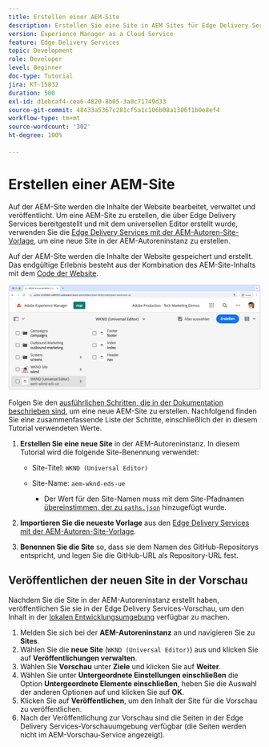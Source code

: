 ```yaml
---
title: Erstellen einer AEM-Site
description: Erstellen Sie eine Site in AEM Sites für Edge Delivery Services, die mit dem universellen Editor bearbeitet werden kann.
version: Experience Manager as a Cloud Service
feature: Edge Delivery Services
topic: Development
role: Developer
level: Beginner
doc-type: Tutorial
jira: KT-15832
duration: 500
exl-id: d1ebcaf4-cea6-4820-8b05-3a0c71749d33
source-git-commit: 48433a5367c281cf5a1c106b08a1306f1b0e8ef4
workflow-type: tm+mt
source-wordcount: '302'
ht-degree: 100%

---
```


# Erstellen einer AEM-Site

Auf der AEM-Site werden die Inhalte der Website bearbeitet, verwaltet und veröffentlicht. Um eine AEM-Site zu erstellen, die über Edge Delivery Services bereitgestellt und mit dem universellen Editor erstellt wurde, verwenden Sie die [Edge Delivery Services mit der AEM-Autoren-Site-Vorlage](https://github.com/adobe-rnd/aem-boilerplate-xwalk/releases), um eine neue Site in der AEM-Autoreninstanz zu erstellen.

Auf der AEM-Site werden die Inhalte der Website gespeichert und erstellt. Das endgültige Erlebnis besteht aus der Kombination des AEM-Site-Inhalts mit dem [Code der Website](./1-new-code-project.md).

![Neue AEM-Site für Edge Delivery Services und den universellen Editor](./assets/2-new-aem-site/new-site.png)

Folgen Sie den [ausführlichen Schritten, die in der Dokumentation beschrieben sind](https://experienceleague.adobe.com/de/docs/experience-manager-cloud-service/content/edge-delivery/wysiwyg-authoring/edge-dev-getting-started#create-aem-site), um eine neue AEM-Site zu erstellen.  Nachfolgend finden Sie eine zusammenfassende Liste der Schritte, einschließlich der in diesem Tutorial verwendeten Werte.
1. **Erstellen Sie eine neue Site** in der AEM-Autoreninstanz. In diesem Tutorial wird die folgende Site-Benennung verwendet:
   * Site-Titel: `WKND (Universal Editor)`
   * Site-Name: `aem-wknd-eds-ue`

      * Der Wert für den Site-Namen muss mit dem Site-Pfadnamen [ übereinstimmen, der zu `paths.json`](https://experienceleague.adobe.com/de/docs/experience-manager-cloud-service/content/edge-delivery/wysiwyg-authoring/path-mapping) hinzugefügt wurde.

2. **Importieren Sie die neueste Vorlage** aus den [Edge Delivery Services mit der AEM-Autoren-Site-Vorlage](https://github.com/adobe-rnd/aem-boilerplate-xwalk/releases).
3. **Benennen Sie die Site** so, dass sie dem Namen des GitHub-Repositorys entspricht, und legen Sie die GitHub-URL als Repository-URL fest.

## Veröffentlichen der neuen Site in der Vorschau

Nachdem Sie die Site in der AEM-Autoreninstanz erstellt haben, veröffentlichen Sie sie in der Edge Delivery Services-Vorschau, um den Inhalt in der [lokalen Entwicklungsumgebung](./3-local-development-environment.md) verfügbar zu machen.

1. Melden Sie sich bei der **AEM-Autoreninstanz** an und navigieren Sie zu **Sites**.
2. Wählen Sie die **neue Site** (`WKND (Universal Editor)`) aus und klicken Sie auf **Veröffentlichungen verwalten**.
3. Wählen Sie **Vorschau** unter **Ziele** und klicken Sie auf **Weiter**.
4. Wählen Sie unter **Untergeordnete Einstellungen einschließen** die Option **Untergeordnete Elemente einschließen**, heben Sie die Auswahl der anderen Optionen auf und klicken Sie auf **OK**.
5. Klicken Sie auf **Veröffentlichen**, um den Inhalt der Site für die Vorschau zu veröffentlichen.
6. Nach der Veröffentlichung zur Vorschau sind die Seiten in der Edge Delivery Services-Vorschauumgebung verfügbar (die Seiten werden nicht im AEM-Vorschau-Service angezeigt).
